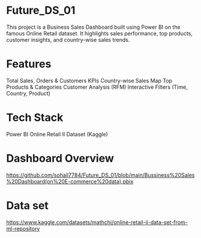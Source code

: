 # Future_DS_01
This project is a Business Sales Dashboard built using Power BI on the famous Online Retail dataset.
It highlights sales performance, top products, customer insights, and country-wise sales trends.
# Features
Total Sales, Orders & Customers KPIs
Country-wise Sales Map
Top Products & Categories
Customer Analysis (RFM)
Interactive Filters (Time, Country, Product)
# Tech Stack
Power BI
Online Retail II Dataset (Kaggle)
# Dashboard Overview
https://github.com/sohail7784/Future_DS_01/blob/main/Bussiness%20Sales%20Dashboard(on%20E-commerce%20data).pbix
# Data set
https://www.kaggle.com/datasets/mathchi/online-retail-ii-data-set-from-ml-repository
